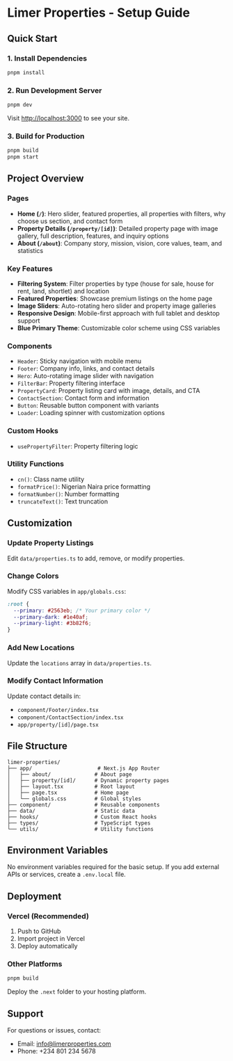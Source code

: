 # Limer Properties - Setup Guide

## Quick Start

### 1. Install Dependencies

```bash
pnpm install
```

### 2. Run Development Server

```bash
pnpm dev
```

Visit [http://localhost:3000](http://localhost:3000) to see your site.

### 3. Build for Production

```bash
pnpm build
pnpm start
```

## Project Overview

### Pages

- **Home (`/`)**: Hero slider, featured properties, all properties with filters, why choose us section, and contact form
- **Property Details (`/property/[id]`)**: Detailed property page with image gallery, full description, features, and inquiry options
- **About (`/about`)**: Company story, mission, vision, core values, team, and statistics

### Key Features

- **Filtering System**: Filter properties by type (house for sale, house for rent, land, shortlet) and location
- **Featured Properties**: Showcase premium listings on the home page
- **Image Sliders**: Auto-rotating hero slider and property image galleries
- **Responsive Design**: Mobile-first approach with full tablet and desktop support
- **Blue Primary Theme**: Customizable color scheme using CSS variables

### Components

- `Header`: Sticky navigation with mobile menu
- `Footer`: Company info, links, and contact details
- `Hero`: Auto-rotating image slider with navigation
- `FilterBar`: Property filtering interface
- `PropertyCard`: Property listing card with image, details, and CTA
- `ContactSection`: Contact form and information
- `Button`: Reusable button component with variants
- `Loader`: Loading spinner with customization options

### Custom Hooks

- `usePropertyFilter`: Property filtering logic

### Utility Functions

- `cn()`: Class name utility
- `formatPrice()`: Nigerian Naira price formatting
- `formatNumber()`: Number formatting
- `truncateText()`: Text truncation

## Customization

### Update Property Listings

Edit `data/properties.ts` to add, remove, or modify properties.

### Change Colors

Modify CSS variables in `app/globals.css`:

```css
:root {
  --primary: #2563eb; /* Your primary color */
  --primary-dark: #1e40af;
  --primary-light: #3b82f6;
}
```

### Add New Locations

Update the `locations` array in `data/properties.ts`.

### Modify Contact Information

Update contact details in:

- `component/Footer/index.tsx`
- `component/ContactSection/index.tsx`
- `app/property/[id]/page.tsx`

## File Structure

```
limer-properties/
├── app/                     # Next.js App Router
│   ├── about/              # About page
│   ├── property/[id]/      # Dynamic property pages
│   ├── layout.tsx          # Root layout
│   ├── page.tsx            # Home page
│   └── globals.css         # Global styles
├── component/              # Reusable components
├── data/                   # Static data
├── hooks/                  # Custom React hooks
├── types/                  # TypeScript types
└── utils/                  # Utility functions
```

## Environment Variables

No environment variables required for the basic setup. If you add external APIs or services, create a `.env.local` file.

## Deployment

### Vercel (Recommended)

1. Push to GitHub
2. Import project in Vercel
3. Deploy automatically

### Other Platforms

```bash
pnpm build
```

Deploy the `.next` folder to your hosting platform.

## Support

For questions or issues, contact:

- Email: info@limerproperties.com
- Phone: +234 801 234 5678
